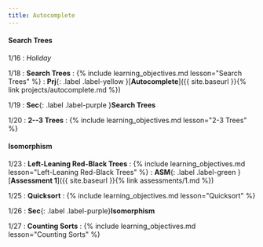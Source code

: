 ```yaml
---
title: Autocomplete
---
```


#### Search Trees

1/16
: *Holiday*

1/18
: **Search Trees**
: {% include learning_objectives.md lesson="Search Trees" %}
: **Prj**{: .label .label-yellow }[**Autocomplete**]({{ site.baseurl }}{% link projects/autocomplete.md %})

1/19
: **Sec**{: .label .label-purple }**Search Trees**

1/20
: **2--3 Trees**
: {% include learning_objectives.md lesson="2-3 Trees" %}

#### Isomorphism

1/23
: **Left-Leaning Red-Black Trees**
: {% include learning_objectives.md lesson="Left-Leaning Red-Black Trees" %}
: **ASM**{: .label .label-green }[**Assessment 1**]({{ site.baseurl }}{% link assessments/1.md %})

1/25
: **Quicksort**
: {% include learning_objectives.md lesson="Quicksort" %}

1/26
: **Sec**{: .label .label-purple}**Isomorphism**

1/27
: **Counting Sorts**
: {% include learning_objectives.md lesson="Counting Sorts" %}
